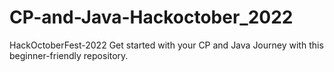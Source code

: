 # CP-and-Java-Hackoctober_2022
HackOctoberFest-2022 Get started with your CP and Java Journey with this beginner-friendly repository.
